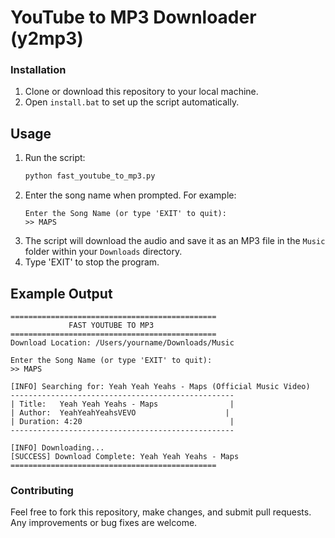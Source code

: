 # YouTube to MP3 Downloader (y2mp3)

### Installation

1. Clone or download this repository to your local machine.
2. Open `install.bat` to set up the script automatically.

## Usage

1. Run the script:
   ```bash
   python fast_youtube_to_mp3.py
   ```
2. Enter the song name when prompted. For example:
   ```
   Enter the Song Name (or type 'EXIT' to quit):
   >> MAPS
   ```
3. The script will download the audio and save it as an MP3 file in the `Music` folder within your `Downloads` directory.
4. Type 'EXIT' to stop the program.

## Example Output

```
==============================================
             FAST YOUTUBE TO MP3
==============================================
Download Location: /Users/yourname/Downloads/Music

Enter the Song Name (or type 'EXIT' to quit):
>> MAPS

[INFO] Searching for: Yeah Yeah Yeahs - Maps (Official Music Video)
--------------------------------------------------
| Title:   Yeah Yeah Yeahs - Maps                |
| Author:  YeahYeahYeahsVEVO                    |
| Duration: 4:20                                 |
--------------------------------------------------

[INFO] Downloading...
[SUCCESS] Download Complete: Yeah Yeah Yeahs - Maps
==============================================
```

### Contributing

Feel free to fork this repository, make changes, and submit pull requests. Any improvements or bug fixes are welcome.
